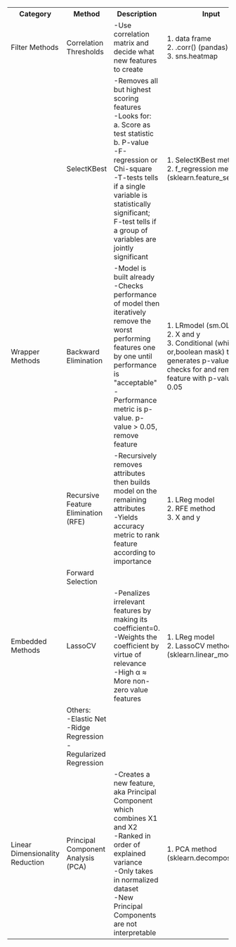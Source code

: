 <table class="tg">
  <tr>
    <th class="tg-1wig">Category</th>
    <th class="tg-1wig">Method</th>
    <th class="tg-1wig">Description</th>
    <th class="tg-1wig">Input</th>
    <th class="tg-1wig">Return</th>
  </tr>
  <tr>
    <td class="tg-0lax">Filter Methods</td>
    <td class="tg-0lax">Correlation Thresholds</td>
    <td class="tg-0lax">-Use correlation matrix and decide what new features to create</td>
    <td class="tg-0lax">1. data frame<br>2. .corr() (pandas)<br>3. sns.heatmap</td>
    <td class="tg-0lax">1. Heatmap with annotated R</td>
  </tr>
  <tr>
    <td class="tg-0lax"></td>
    <td class="tg-0lax">SelectKBest</td>
    <td class="tg-0lax">-Removes all but highest scoring features<br>-Looks for:<br>a. Score as test statistic<br>b. P-value<br>-F-regression or Chi-square<br>-T-tests tells if a single variable is statistically significant; F-test tells if a group of<br>variables are jointly significant</td>
    <td class="tg-0lax">1. SelectKBest method<br>2. f_regression method (sklearn.feature_selection)<br></td>
    <td class="tg-0lax">1. Selected features that are significant</td>
  </tr>
  <tr>
    <td class="tg-0lax">Wrapper Methods</td>
    <td class="tg-0lax">Backward Elimination</td>
    <td class="tg-0lax">-Model is built already<br>-Checks performance of model then iteratively remove the worst performing features one by one until<br>performance is "acceptable"<br>-Performance metric is p-value. p-value &gt; 0.05, remove feature</td>
    <td class="tg-0lax">1. LRmodel (sm.OLS)<br>2. X and y<br>3. Conditional (while loop or,boolean mask) that generates p-value and checks for and removes feature with p-value &gt; 0.05</td>
    <td class="tg-0lax">1. Resulting feature/s from condition (usually, column name)</td>
  </tr>
  <tr>
    <td class="tg-0lax"></td>
    <td class="tg-0lax">Recursive Feature Elimination (RFE)</td>
    <td class="tg-0lax">-Recursively removes attributes then builds model on the remaining attributes<br>-Yields accuracy metric to rank feature according to importance</td>
    <td class="tg-0lax">1. LReg model<br>2. RFE method<br>3. X and y</td>
    <td class="tg-0lax">1. rfe.ranking_ (ranking of variables based on importance level, 1=important)<br>2. rfe.support_(support of variables (True/False, keep or discard)</td>
  </tr>
  <tr>
    <td class="tg-0lax"></td>
    <td class="tg-0lax">Forward Selection</td>
    <td class="tg-0lax"></td>
    <td class="tg-0lax"></td>
    <td class="tg-0lax"></td>
  </tr>
  <tr>
    <td class="tg-0lax">Embedded Methods</td>
    <td class="tg-0lax">LassoCV</td>
    <td class="tg-0lax">-Penalizes irrelevant features by making its coefficient=0.<br>-Weights the coefficient by virtue of relevance<br>-High α ≈ More non-zero value features</td>
    <td class="tg-0lax">1. LReg model<br>2. LassoCV method (sklearn.linear_model)</td>
    <td class="tg-0lax">1. alpha_<br>2. coef_</td>
  </tr>
  <tr>
    <td class="tg-0lax"></td>
    <td class="tg-0lax">Others:<br>-Elastic Net<br>-Ridge Regression<br>-Regularized Regression</td>
    <td class="tg-0lax"></td>
    <td class="tg-0lax"></td>
    <td class="tg-0lax"></td>
  </tr>
  <tr>
    <td class="tg-0lax">Linear Dimensionality Reduction</td>
    <td class="tg-0lax">Principal Component Analysis (PCA)</td>
    <td class="tg-0lax">-Creates a new feature, aka Principal Component which combines X1 and X2<br>-Ranked in order of explained variance<br>-Only takes in normalized dataset<br>-New Principal Components are not interpretable</td>
    <td class="tg-0lax">1. PCA method (sklearn.decomposition)</td>
    <td class="tg-0lax">1. n_components_<br>2. pca_explained_variance_ratio_</td>
  </tr>
</table>
